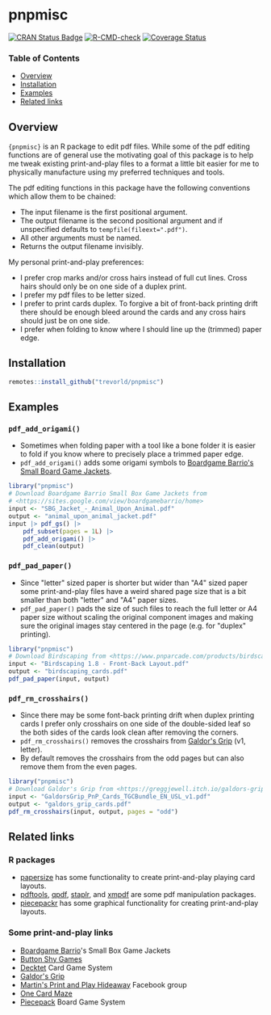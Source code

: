 # pnpmisc

[![CRAN Status Badge](https://www.r-pkg.org/badges/version/pnpmisc)](https://cran.r-project.org/package=pnpmisc)
[![R-CMD-check](https://github.com/trevorld/pnpmisc/workflows/R-CMD-check/badge.svg?branch=main)](https://github.com/trevorld/pnpmisc/actions)
[![Coverage Status](https://codecov.io/gh/trevorld/pnpmisc/branch/main/graph/badge.svg)](https://app.codecov.io/gh/trevorld/pnpmisc)

### Table of Contents

* [Overview](#overview)
* [Installation](#installation)
* [Examples](#examples)
* [Related links](#related)

## <a name="overview">Overview</a>

`{pnpmisc}` is an R package to edit pdf files.
While some of the pdf editing functions are of general use the motivating goal of this package
is to help me tweak existing print-and-play files to a format a little
bit easier for me to physically manufacture using my preferred techniques and tools.

The pdf editing functions in this package have the following conventions which allow them to be chained:

* The input filename is the first positional argument.
* The output filename is the second positional argument and if unspecified defaults to `tempfile(fileext=".pdf")`.
* All other arguments must be named.
* Returns the output filename invisibly.

My personal print-and-play preferences:

* I prefer crop marks and/or cross hairs instead of full cut lines.  Cross hairs should only be on one side of a duplex print.
* I prefer my pdf files to be letter sized.
* I prefer to print cards duplex.  To forgive a bit of front-back printing drift there should be enough bleed around the cards and any cross hairs should just be on one side.
* I prefer when folding to know where I should line up the (trimmed) paper edge.

## <a name="installation">Installation</a>


``` r
remotes::install_github("trevorld/pnpmisc")
```

## <a name="examples">Examples</a>

### `pdf_add_origami()`

* Sometimes when folding paper with a tool like a bone folder it is easier to fold if you
know where to precisely place a trimmed paper edge.
* `pdf_add_origami()` adds some origami symbols to
[Boardgame Barrio's Small Board Game Jackets](https://sites.google.com/view/boardgamebarrio/home).


``` r
library("pnpmisc")
# Download Boardgame Barrio Small Box Game Jackets from
# <https://sites.google.com/view/boardgamebarrio/home>
input <- "SBG_Jacket_-_Animal_Upon_Animal.pdf"
output <- "animal_upon_animal_jacket.pdf"
input |> pdf_gs() |>
    pdf_subset(pages = 1L) |>
    pdf_add_origami() |>
    pdf_clean(output)
```

### `pdf_pad_paper()`

* Since "letter" sized paper is shorter but wider than "A4" sized paper some print-and-play files have a
weird shared page size that is a bit smaller than both "letter" and "A4" paper sizes.
* `pdf_pad_paper()` pads the size of such files to reach the full letter or A4 paper size without scaling the original component images and making sure the original images stay centered in the page (e.g. for "duplex" printing).


``` r
library("pnpmisc")
# Download Birdscaping from <https://www.pnparcade.com/products/birdscaping>
input <- "Birdscaping 1.8 - Front-Back Layout.pdf"
output <- "birdscaping_cards.pdf"
pdf_pad_paper(input, output)
```

### `pdf_rm_crosshairs()`

* Since there may be some font-back printing drift when duplex printing cards
  I prefer only crosshairs on one side of the double-sided leaf so the both sides of the cards look clean after removing the corners.
* `pdf_rm_crosshairs()` removes the crosshairs from [Galdor's Grip](https://greggjewell.itch.io/galdors-grip) (v1, letter).
* By default removes the crosshairs from the odd pages but can also remove them from the even pages.


``` r
library("pnpmisc")
# Download Galdor's Grip from <https://greggjewell.itch.io/galdors-grip>
input <- "GaldorsGrip_PnP_Cards_TGCBundle_EN_USL_v1.pdf"
output <- "galdors_grip_cards.pdf"
pdf_rm_crosshairs(input, output, pages = "odd")
```

## <a name="related">Related links</a>

### R packages

* [papersize](https://github.com/elipousson/papersize) has some functionality to create print-and-play playing card layouts.
* [pdftools](https://github.com/ropensci/pdftools), [qpdf](https://github.com/ropensci/qpdf), [staplr](https://github.com/pridiltal/staplr), and [xmpdf](https://github.com/trevorld/r-xmpdf) are some pdf manipulation packages.
* [piecepackr](https://github.com/piecepackr/piecepackr) has some graphical functionality for creating print-and-play layouts.

### Some print-and-play links

* [Boardgame Barrio](https://sites.google.com/view/boardgamebarrio)'s Small Box Game Jackets
* [Button Shy Games](https://buttonshygames.com/)
* [Decktet](https://www.decktet.com/) Card Game System
* [Galdor's Grip](https://greggjewell.itch.io/galdors-grip)
* [Martin's Print and Play Hideaway](https://www.facebook.com/groups/pnphideaway/) Facebook group
* [One Card Maze](https://onecardmaze.com/)
* [Piecepack](https://ludism.org/ppwiki/Downloadable_Piecepack_Sets) Board Game System
